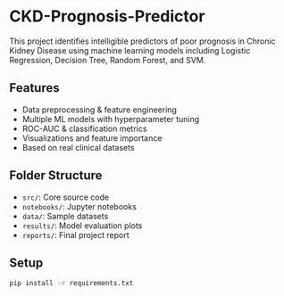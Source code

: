 # CKD-Prognosis-Predictor
This project identifies intelligible predictors of poor prognosis in Chronic Kidney Disease using machine learning models including Logistic Regression, Decision Tree, Random Forest, and SVM.

## Features

- Data preprocessing & feature engineering
- Multiple ML models with hyperparameter tuning
- ROC-AUC & classification metrics
- Visualizations and feature importance
- Based on real clinical datasets

## Folder Structure

- `src/`: Core source code
- `notebooks/`: Jupyter notebooks
- `data/`: Sample datasets
- `results/`: Model evaluation plots
- `reports/`: Final project report

## Setup

```bash
pip install -r requirements.txt
